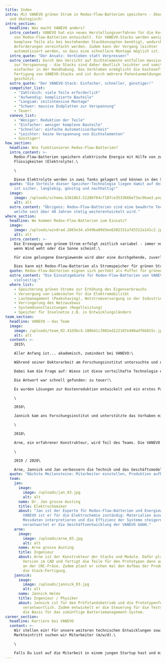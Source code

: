 ```yaml
---
title: Index
intro: Mit VANEVO grünen Strom in Redox-Flow-Batterien speichern - ökonomisch
  und ökologisch!
intro_section:
  headline: Was macht VANEVO anders?
  intro_content: VANEVO hat ein neues Herstellungsverfahren für die Kernkomponente
    von Redox-Flow-Batterien entwickelt. Für VANEVO-Stacks werden weniger
    komplexe Teile als bei bestehenden Stackkonzepten benötigt, wodurch die
    Anforderungen vereinfacht werden. Zudem kann der Vorgang leichter
    automatisiert werden, so dass eine schnellere Montage möglich ist.
  intro_quote: "Der Ansatz: Verkleben statt Verpressen!"
  outro_content: Durch den Verzicht auf Dichtelemente entfallen massive Endplatten
    zur Verspannung - die Stacks sind daher deutlich leichter und somit
    einfacher in der Handhabung. Das Verkleben ermöglicht die kosteneffiziente
    Fertigung von VANEVO-Stacks und ist durch mehrere Patentanmeldungen
    geschützt.
  outro_quote: "Der VANEVO-Stack: Einfacher, schneller, günstiger!"
  competitor_list:
    - "Zahlreich: viele Teile erforderlich"
    - "Aufwendig: komplizierte Bauteile"
    - "Langsam: zeitintensive Montage"
    - "Schwer: massive Endplatten zur Verspannung"
    - Teuer!
  vanevo_list:
    - "Weniger: Reduktion der Teile"
    - "Einfacher: weniger komplexe Bauteile"
    - "Schneller: einfache Automatisierbarkeit"
    - "Leichter: keine Verspannung von Dichtelementen"
    - Günstiger!
how_section:
  headline: Wie funktionieren Redox-Flow-Batterien?
  intro_content: >-
    Redox-Flow-Batterien speichern elektrische Energie mit Hilfe von zwei
    Flüssigkeiten (Elektrolyte).\

    \

    Diese Elektrolyte werden in zwei Tanks gelagert und können in den Stacks geladen und entladen werden. Redox-Flow-Batterien sind nicht brennbar, bieten eine hohe Lebensdauer mit bis zu 15.000 Ladezyklen, weisen die geringsten Kosten je Lade/Entlade-Zyklus auf und können recycelt werden.
  quote: "Die Vorteile dieser Speicher-Technologie liegen damit auf der Hand: Sie
    ist sicher, langlebig, günstig und nachhaltig!"
  image:
    image: /uploads/schema.b3618b3.5128bf04cf18fce3533b6be73ac9bae3.png
    alt: alt
  outro_content: "Übrigens: Redox-Flow-Batterien sind eine bewährte Technologie,
    welche seit über 40 Jahren stetig weiterentwickelt wird."
where_section:
  headline: Wo kommen Redox-Flow-Batterien zum Einsatz?
  image:
    image: /uploads/windrad.2665e34.a549ba09d3ee6302331a7d3312a141c2.jpg
    alt: alt
  intro_content: >-
    Die Erzeugung von grünem Strom erfolgt zeitlich variabel - immer nur dann,
    wenn Wind weht oder die Sonne scheint.\

    Für eine gelungene Energiewende wird aber eine durchgehende, zuverlässige Stromversorgung benötigt.\

    Dies kann mit Redox-Flow-Batterien als Stromspeicher für grünen Strom erreicht werden: für eine zuverlässige und nachhaltige Energiewende!
  quote: Redox-Flow-Batterien eignen sich perfekt als Puffer für grünen Strom!
  outro_content: "Die Einsatzgebiete für Redox-Flow-Batterien von VANEVO sind sehr
    vielseitig:"
  where_list:
    - Speicherung grünen Stroms zur Erhöhung des Eigenverbrauchs
    - Versorgung von Ladesäulen für die Elektromobilität
    - Lastmanagement (Peakshaving), Notstromversorgung in der Industrie
    - Verringerung des Netzausbaus
    - Systemdienstleistungen (Regelleistung)
    - Speicher für Inselnetze z.B. in Entwicklungsländern
team_section:
  headline: VANEVO – das Team
  image:
    image: /uploads/team_02.41d3bc4.180b41c3982ed122107e490adf6b015c.jpg
    alt: alt
  content: >-
    2015\

    Aller Anfang ist... akademisch, zumindest bei VANEVO:\

    Während seiner Doktorarbeit am Forschungsinstitut untersuchte und entwickelte Jan Redox-Flow-Batterien.\

    Dabei kam die Frage auf: Wieso ist diese vorteilhafte Technologie eigentlich nicht wirklich im Markt der Stromspeicher-Technologie vertreten?\

    Die Antwort war schnell gefunden: zu teuer!\

    Es wurden Lösungen zur Kostenreduktion entwickelt und ein erstes Patent angemeldet. Mit drei Kollegen konnte Jan im Rahmen eines Forschungsprojektes den Ansatz zur Kostenreduktion weiter zu einer Geschäftsidee entwickeln.\

    \

    2016\

    Jannick kam ans Forschungsinstitut und unterstützte das Vorhaben mit seiner Abschlussarbeit.\

    \

    2018\

    Arne, ein erfahrener Konstrukteur, wird Teil des Teams. Die VANEVO GmbH wird gegründet mit dem Ziel, Komponenten für Redox-Flow-Batterien auf den Markt zu bringen.\

    \

    2019 / 2020\

    Arne, Jannick und Jan verbessern die Technik und das Geschäftsmodell. Es wird ein weiteres Patent für ein optimiertes Herstellverfahren angemeldet.
  quote: "Nächste Meilensteine: Mitarbeiter einstellen, Produktion aufbauen!"
  team:
    jan:
      image:
        image: /uploads/jan_03.jpg
        alt: alt
      name: Dr. Jan grosse Austing
      title: Elektrochemiker
      about: "Jan ist der Experte für Redox-Flow-Batterien und Energiewirtschaft. Bei
        VANEVO ist er für die Elektrochemie zuständig: Materialien auswählen,
        Messdaten interpretieren und die Effizienz der Systeme steigern. Ebenso
        verantwortet er die Geschäftsentwicklung der VANEVO GmbH."
    arne:
      image:
        image: /uploads/arne_03.jpg
        alt: alt
      name: Arne grosse Austing
      title: Ingenieur
      about: Arne ist der Konstrukteur der Stacks und Module. Dafür plant er die neue
        Version im CAD und fertigt die Teile für den Prototypen dann auch gleich
        an der CNC-Fräse. Zudem plant er schon mal den Aufbau der Produktion für
        die Stack-Fertigung.
    jannick:
      image:
        image: /uploads/jannick_03.jpg
        alt: alt
      name: Jannick Helms
      title: Ingenieur / Physiker
      about: Jannick ist für den Prüfstandsbetrieb und die Prototypenfertigung
        verantwortlich. Zudem entwickelt er die Steuerung für die Teststände,
        die Basis für das zukünftige Batteriemanagement-System.
career_section:
  headline: Karriere bei VANEVO
  content: >-
    Wir stellen ein! Für unsere weiteren technischen Entwicklungen sowie den
    Markteintritt suchen wir Mitarbeiter (m/w/d).\

    \

    Falls Du Lust auf die Mitarbeit in einem jungen Startup hast und mit Deinen Ideen die Entwicklung von VANEVO mitgestalten möchtest, dann bewirb Dich bei uns unter jobs@vanevo.de! Wir freuen uns auf deine Bewerbung - gerne auch initiativ!
---
```

